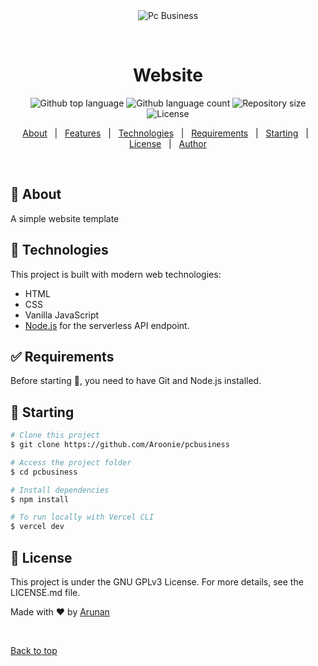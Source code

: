 <div align="center" id="top"> 
  <img src="./.github/app.gif" alt="Pc Business" />

  &#xa0;

</div>

<h1 align="center">Website </h1>

<p align="center">
  <img alt="Github top language" src="https://img.shields.io/github/languages/top/Aroonie/pcbusiness?color=56BEB8">

  <img alt="Github language count" src="https://img.shields.io/github/languages/count/Aroonie/pcbusiness?color=56BEB8">

  <img alt="Repository size" src="https://img.shields.io/github/repo-size/Aroonie/pcbusiness?color=56BEB8">

  <img alt="License" src="https://img.shields.io/github/license/Aroonie/pcbusiness?color=56BEB8">

</p>

<p align="center">
  <a href="#dart-about">About</a> &#xa0; | &#xa0; 
  <a href="#sparkles-features">Features</a> &#xa0; | &#xa0;
  <a href="#rocket-technologies">Technologies</a> &#xa0; | &#xa0;
  <a href="#white_check_mark-requirements">Requirements</a> &#xa0; | &#xa0;
  <a href="#checkered_flag-starting">Starting</a> &#xa0; | &#xa0;
  <a href="#memo-license">License</a> &#xa0; | &#xa0;
  <a href="https://github.com/Aroonie" target="_blank" rel="noopener noreferrer">Author</a>
</p>

<br>

## :dart: About ##

A simple website template

## :rocket: Technologies ##

This project is built with modern web technologies:

- HTML
- CSS
- Vanilla JavaScript
- [Node.js](https://nodejs.org/en/) for the serverless API endpoint.

## :white_check_mark: Requirements ##

Before starting :checkered_flag:, you need to have Git and Node.js installed.

## :checkered_flag: Starting ##
```bash
# Clone this project
$ git clone https://github.com/Aroonie/pcbusiness

# Access the project folder
$ cd pcbusiness

# Install dependencies
$ npm install

# To run locally with Vercel CLI
$ vercel dev
```

## :memo: License ##

This project is under the GNU GPLv3 License. For more details, see the LICENSE.md file.


Made with :heart: by <a href="https://github.com/Aroonie" target="_blank" rel="noopener noreferrer"> Arunan</a>

&#xa0;

<a href="#top">Back to top</a>
